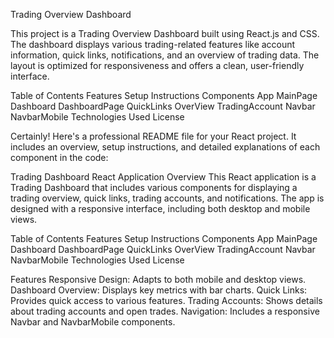 Trading Overview Dashboard

This project is a Trading Overview Dashboard built using React.js and CSS. The dashboard displays various trading-related features like account information, quick links, notifications, and an overview of trading data. The layout is optimized for responsiveness and offers a clean, user-friendly interface.

Table of Contents
Features
Setup Instructions
Components
App
MainPage
Dashboard
DashboardPage
QuickLinks
OverView
TradingAccount
Navbar
NavbarMobile
Technologies Used
License


Certainly! Here's a professional README file for your React project. It includes an overview, setup instructions, and detailed explanations of each component in the code:

Trading Dashboard React Application
Overview
This React application is a Trading Dashboard that includes various components for displaying a trading overview, quick links, trading accounts, and notifications. The app is designed with a responsive interface, including both desktop and mobile views.

Table of Contents
Features
Setup Instructions
Components
App
MainPage
Dashboard
DashboardPage
QuickLinks
OverView
TradingAccount
Navbar
NavbarMobile
Technologies Used
License

Features
Responsive Design: Adapts to both mobile and desktop views.
Dashboard Overview: Displays key metrics with bar charts.
Quick Links: Provides quick access to various features.
Trading Accounts: Shows details about trading accounts and open trades.
Navigation: Includes a responsive Navbar and NavbarMobile components.
